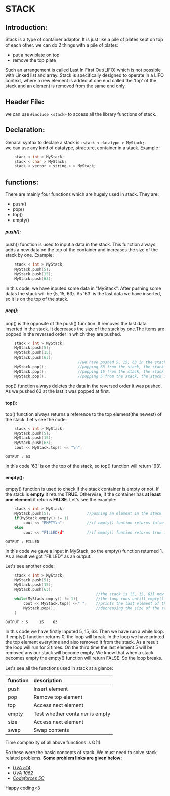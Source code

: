# **STACK**

## **Introduction:**
Stack is a type of container adaptor. It is just like a pile of plates kept on top of each other. we can do 2 things with a pile of plates: 
 - put a new plate on top  
 - remove the top plate
 
Such an arrangement is called Last In First Out(LIFO) which is not possible with Linked list and array. Stack is specifically designed to operate in a LIFO context, where a new element is added at one end called the 'top' of the stack and an element is removed from the same end only.

## **Header File:**
we can use `#include <stack>` to access all the library functions of stack.

## **Declaration:**
Genaral syntax to declare a stack is : `stack < datatype > MyStack;`.  
we can use any kind of datatype, stracture, container in a stack. Example :
```cpp
    stack < int > MyStack; 
    stack < char > MyStack;   
    stack < vector < string > > MyStack; 
```

## **functions:**
There are mainly four functions  which are hugely used in stack. They are:  
 - push()
 - pop()
 - top()
 - empty()
##### push():
push() function is used to input a data in the stack. This function always adds a new data on the top of the container and increases the size of the stack by one. Example:
```cpp
    stack < int > MyStack;
    MyStack.push(5);
    MyStack.push(15);
    MyStack.push(63);
```
In this code, we have inputed some data in "MyStack". After pushing some datas the stack will be {5, 15, 63}. As '63' is the last data we have inserted, so it is on the top of the stack. 

##### pop():
pop() is the opposite of the push() function. It removes the last data inserted in the stack. It decreases the size of the stack by one.The items are popped in the reversed order in which they are pushed.
```cpp
    stack < int > MyStack;
    MyStack.push(5);
    MyStack.push(15);
    MyStack.push(63);
                                //we have pushed 5, 15, 63 in the stack, the stack is{5, 15, 63} now
    MyStack.pop();              //popping 63 from the stack, the stack is {5, 15} now
    MyStack.pop();              //popping 15 from the stack, the stack is {5} now
    MyStack.pop();              //popping 5 from the stack, the stack is empty now
```
pop() function always deletes the data in the reversed order it was pushed. As we pushed 63 at the last it was popped at first.

#### top():
top() function always returns a reference to the top element(the newest) of the stack. Let's see the code:
```cpp
    stack < int > MyStack;
    MyStack.push(5);
    MyStack.push(15);
    MyStack.push(63);
    cout << MyStack.top() << "\n";
```
`OUTPUT : 63`  

In this code '63' is on the top of the stack, so top() function will return '63'. 

#### empty():
empty() function is used to check if the stack container is empty or not. If the stack is **empty** it returns **TRUE**. Otherwise, if the container has **at least one element** it returns **FALSE**. Let's see the example:
```cpp
    stack < int > MyStack;
    MyStack.push(5);                //pushing an element in the stack
    if(MyStack.empty() != 1)
        cout << "EMPTY\n";          //if empty() funtion returns false it'll print "EMPTY"
    else
        cout << "FILLED\d"          //if empty() funtion returns true it'll print "FILLED"
```
`OUTPUT : FILLED`

In this code we gave a input in MyStack, so the empty() function returned 1. As a result we got "FILLED" as an output.

Let's see another code:
```cpp
    stack < int > MyStack;
    MyStack.push(5);
    MyStack.push(15);
    MyStack.push(63);
                                        //the stack is {5, 15, 63} now
    while(MyStack.empty() != 1){        //the loop runs untill empty() function returns 1
        cout << MyStack.top() <<" ";    //prints the last element of the stack
        MyStack.pop();                  //decreasing the size of the stack by removing the last element
    }
```
`OUTPUT : 5     15    63`

In this code we have firstly inputed 5, 15, 63. Then we have run a while loop. If empty() function returns 0, the loop will break. In the loop we have printed the top element everytime and also removed it from the stack. As a result the loop will run for 3 times. On the third time the last element 5 will be removed ans our stack will become empty. We know that when a stack becomes empty the empty() function will return FALSE. So the loop breaks.

Let's see all the functions used in stack at a glance:

|function         |description|
|:--              |:--        |
|push             |Insert element|
|pop              |Remove top element|
|top              |Access next element|
|empty            |Test whether container is empty|
|size             |Access next element|
|swap             |Swap contents|


Time complexity of all above functions is O(1).

So these were the basic concepts of stack. We must need to solve stack related problems. **Some problem links are given below:**

- [*UVA 514*](https://onlinejudge.org/index.php?option=com_onlinejudge&Itemid=8&category=24&page=show_problem&problem=455)
- [*UVA 1062*](https://onlinejudge.org/index.php?option=com_onlinejudge&Itemid=8&category=24&page=show_problem&problem=3503)
- [*Codeforces 5C*](https://codeforces.com/contest/5/status)

Happy coding<3
